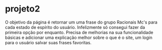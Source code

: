 # projeto2
O objetivo da página é retornar um uma frase do grupo Racionais Mc's para cada estado de espírito do usuário. Infelizmente só consegui fazer da primeira opção por enquanto. Precisa de melhorias na sua funcionalidade básicas e adicionar uma explicação melhor sobre o que é o site, um login para o usuário salvar suas frases favoritas.
